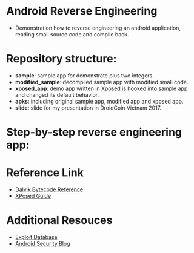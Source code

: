 # Android Reverse Engineering 
- Demonstration how to reverse engineering an android application, reading smali source code and compile back.

# Repository structure:
- **sample**: sample app for demonstrate plus two integers.
- **modified_sample**: decompiled sample app with modified smali code.
- **xposed_app**: demo app written in Xposed is hooked into sample app and changed its default behavior.
- **apks**:   including original sample app, modified app and xposed app.
- **slide**: slide for my presentation in DroidCoin Vietnam 2017.

# Step-by-step reverse engineering app:

# Reference Link
- <a href="https://source.android.com/devices/tech/dalvik/dalvik-bytecode.html">Dalvik Bytecode Reference</a>
- <a href="https://github.com/rovo89/XposedBridge/wiki/Development-tutorial">XPosed Guide</a>

# Additional Resouces
- <a href="https://www.exploit-db.com/">Exploit Database</a>
- <a href="http://nelenkov.blogspot.no/">Android Security Blog</a>
